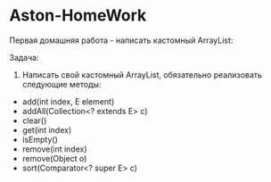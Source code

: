# Aston-HomeWork
Первая домашняя работа - написать кастомный ArrayList:

Задача:
1) Написать свой кастомный ArrayList, обязательно реализовать следующие методы:
 - add(int index, E element)
 - addAll(Collection<? extends E> c)
 - clear()
 - get(int index)
 - isEmpty()
 - remove(int index)
 - remove(Object o)
 - sort(Comparator<? super E> c)


